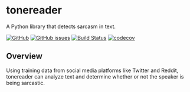 # tonereader

A Python library that detects sarcasm in text.

[![GitHub](https://img.shields.io/github/license/DavidNguyen2002/tonereader)]("https://github.com/DavidNguyen2002/tonereader/blob/main/LICENSE")
[![GitHub issues](https://img.shields.io/github/issues/DavidNguyen2002/tonereader)]("https://github.com/DavidNguyen2002/tonereader/issues")
[![Build Status](https://github.com/DavidNguyen2002/tonereader/workflows/Build%20Status/badge.svg?branch=main)](https://github.com/DavidNguyen2002/tonereader/actions?query=workflow%3A%22Build+Status%22)
[![codecov](https://codecov.io/gh/DavidNguyen2002/tonereader/branch/main/graph/badge.svg?token=58NMOY5XZE)](https://codecov.io/gh/DavidNguyen2002/tonereader)

## Overview

Using training data from social media platforms like Twitter and Reddit, tonereader can analyze text and determine whether or not the speaker is being sarcastic.
